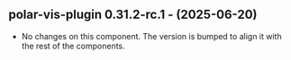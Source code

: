   ## polar-vis-plugin 0.31.2-rc.1 - (2025-06-20)
  
  * No changes on this component. The version is bumped to align it
    with the rest of the components.
